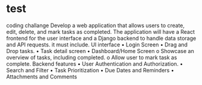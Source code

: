 # test
coding challange
Develop a web application that allows users to create, edit, delete, and mark tasks as completed. The application will have a React frontend for the user interface and a Django backend to handle data storage and API requests.
it must include.
UI interface
•	Login Screen
•	Drag and Drop tasks.
•	Task detail screen
•	Dashboard/Home Screen
o	Showcase an overview of tasks, including completed.
o	Allow user to mark task as complete.
Backend features
•	User Authentication and Authorization.
•	Search and Filter
•	Task Prioritization
•	Due Dates and Reminders
•	Attachments and Comments


